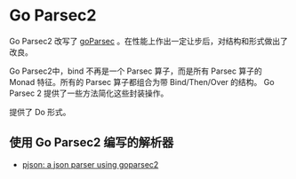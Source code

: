 # Go Parsec2

Go Parsec2 改写了 [goParsec](http://github.com/Dwarfartisan/goParsec) 。在性能上作出一定让步后，对结构和形式做出了改良。

Go Parsec2中，bind 不再是一个 Parsec 算子，而是所有 Parsec 算子的 Monad 特征。所有的 Parsec 算子都组合为带 Bind/Then/Over 的结构。 Go Parsec 2 提供了一些方法简化这些封装操作。

提供了 Do 形式。

## 使用 Go Parsec2 编写的解析器
* [pjson: a json parser using goparsec2](https://github.com/damonchen/pjson)
